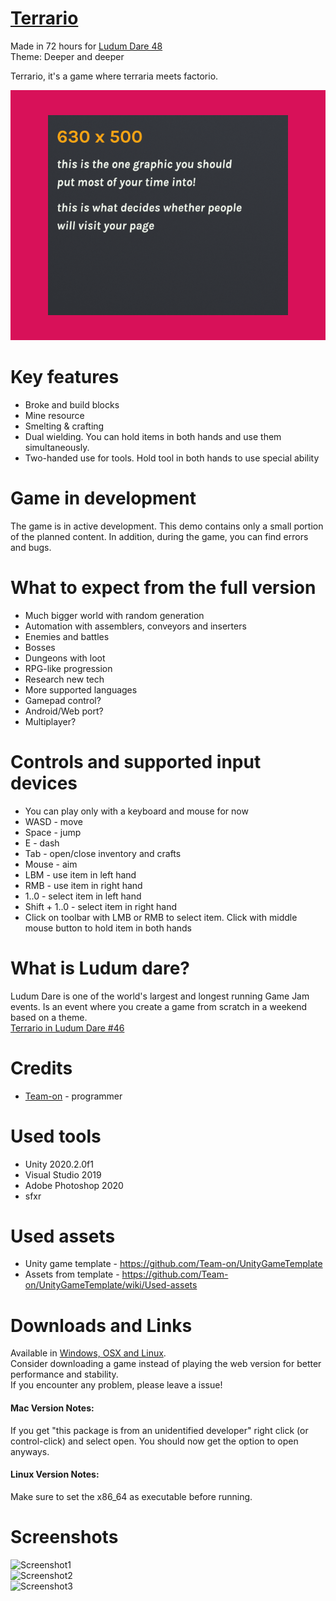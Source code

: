 # [Terrario](https://teamon.itch.io/terrario)
Made in 72 hours for [Ludum Dare 48](https://ldjam.com/)  
Theme: Deeper and deeper  

Terrario, it's a game where terraria meets factorio.

![Cover](Screenshots/ItchioPage/CoverImage.png) 

# Key features
 * Broke and build blocks
 * Mine resource
 * Smelting & crafting
 * Dual wielding. You can hold items in both hands and use them simultaneously.
 * Two-handed use for tools. Hold tool in both hands to use special ability

# Game in development
The game is in active development. This demo contains only a small portion of the planned content. In addition, during the game, you can find errors and bugs.

# What to expect from the full version
 * Much bigger world with random generation
 * Automation with assemblers, conveyors and inserters
 * Enemies and battles
 * Bosses
 * Dungeons with loot
 * RPG-like progression
 * Research new tech
 * More supported languages
 * Gamepad control?
 * Android/Web port?
 * Multiplayer?

# Controls and supported input devices
 * You can play only with a keyboard and mouse for now
 * WASD - move
 * Space - jump
 * E - dash
 * Tab - open/close inventory and crafts
 * Mouse - aim
 * LBM - use item in left hand
 * RMB - use item in right hand
 * 1..0 - select item in left hand
 * Shift + 1..0 - select item in right hand
 * Click on toolbar with LMB or RMB to select item. Click with middle mouse button to hold item in both hands
 
# What is Ludum dare?
Ludum Dare is one of the world's largest and longest running Game Jam events. Is an event where you create a game from scratch in a weekend based on a theme.  
[Terrario in Ludum Dare #46](https://ldjam.com/events/ludum-dare/48/terrario)  


# Credits
 * [Team-on](https://github.com/Team-on) - programmer


# Used tools
 * Unity 2020.2.0f1
 * Visual Studio 2019
 * Adobe Photoshop 2020
 * sfxr


# Used assets
 * Unity game template - https://github.com/Team-on/UnityGameTemplate
 * Assets from template - https://github.com/Team-on/UnityGameTemplate/wiki/Used-assets
 
 
# Downloads and Links
Available in [Windows, OSX and Linux](https://teamon.itch.io/terrario).  
Consider downloading a game instead of playing the web version for better performance and stability.  
If you encounter any problem, please leave a issue!  

#### Mac Version Notes:
If you get "this package is from an unidentified developer" right click (or control-click) and select open. You should now get the option to open anyways.

#### Linux Version Notes:
Make sure to set the x86_64 as executable before running.


# Screenshots
![Screenshot1](Screenshots/Screenshot1.png)  
![Screenshot2](Screenshots/Screenshot2.png)  
![Screenshot3](Screenshots/Screenshot3.png)  
